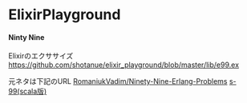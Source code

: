 # ElixirPlayground

#### Ninty Nine
Elixirのエクササイズ
https://github.com/shotanue/elixir_playground/blob/master/lib/e99.ex

元ネタは下記のURL
[RomaniukVadim/Ninety-Nine-Erlang-Problems](https://github.com/RomaniukVadim/Ninety-Nine-Erlang-Problems)
[s-99(scala版)](http://aperiodic.net/phil/scala/s-99/)
